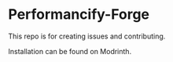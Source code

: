 # Performancify-Forge
This repo is for creating issues and contributing.

Installation can be found on Modrinth.
